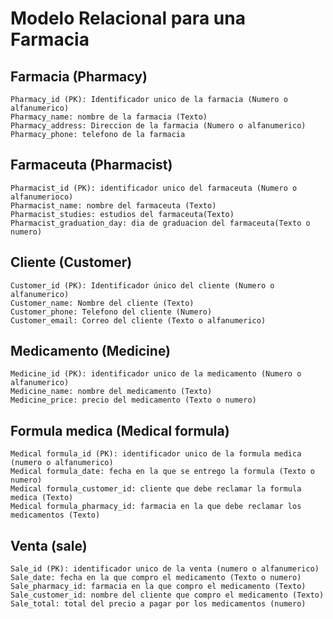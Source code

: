 # Modelo Relacional para una Farmacia

## Farmacia (Pharmacy)
    Pharmacy_id (PK): Identificador unico de la farmacia (Numero o alfanumerico)
    Pharmacy_name: nombre de la farmacia (Texto)
    Pharmacy_address: Direccion de la farmacia (Numero o alfanumerico)
    Pharmacy_phone: telefono de la farmacia 

## Farmaceuta (Pharmacist)
    Pharmacist_id (PK): identificador unico del farmaceuta (Numero o alfanumerioco)
    Pharmacist_name: nombre del farmaceuta (Texto) 
    Pharmacist_studies: estudios del farmaceuta(Texto)
    Pharmacist_graduation_day: dia de graduacion del farmaceuta(Texto o numero)

## Cliente (Customer)
    Customer_id (PK): Identificador único del cliente (Numero o alfanumerico)
    Customer_name: Nombre del cliente (Texto)
    Customer_phone: Telefono del cliente (Numero)
    Customer_email: Correo del cliente (Texto o alfanumerico)
    
## Medicamento (Medicine)
    Medicine_id (PK): identificador unico de la medicamento (Numero o alfanumerico)
    Medicine_name: nombre del medicamento (Texto)
    Medicine_price: precio del medicamento (Texto o numero)

## Formula medica (Medical formula)
    Medical formula_id (PK): identificador unico de la formula medica (numero o alfanumerico)
    Medical formula_date: fecha en la que se entrego la formula (Texto o numero)
    Medical formula_customer_id: cliente que debe reclamar la formula medica (Texto)
    Medical formula_pharmacy_id: farmacia en la que debe reclamar los medicamentos (Texto)

## Venta (sale)
    Sale_id (PK): identificador unico de la venta (numero o alfanumerico)
    Sale_date: fecha en la que compro el medicamento (Texto o numero)
    Sale_pharmacy_id: farmacia en la que compro el medicamento (Texto)
    Sale_customer_id: nombre del cliente que compro el medicamento (Texto)
    Sale_total: total del precio a pagar por los medicamentos (numero)